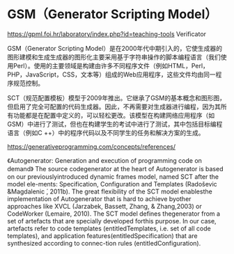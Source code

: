 # GSM（Generator Scripting Model）




https://gpml.foi.hr/laboratory/index.php?id=teaching-tools
Verificator

GSM（Generator Scripting Model）是在2000年代中期引入的，它使生成器的图形建模和生成生成器的图形化主要采用基于字符串操作的脚本编程语言（我们使用Perl）。使用的主要领域是构建由许多不同程序文件（例如HTML，Perl，PHP，JavaScript，CSS，文本等）组成的Web应用程序，这些文件均由同一程序规范控制。


SCT（规范配置模板）模型于2009年推出。它继承了GSM的基本概念和图形图，但启用了完全可配置的代码生成器。因此，不再需要对生成器进行编程，因为其所有功能都是在配置中定义的，可以轻松更改。该模型在构建网络应用程序（如GSM）中进行了测试，但也在构建学生的考试中进行了测试，其中包括目标编程语言（例如C ++）中的程序代码以及不同学生的任务和解决方案的生成。





https://generativeprogramming.com/concepts/references/


《Autogenerator: Generation and execution of programming code on demand》
The source codegenerator at the heart of Autogenerator is based on our previouslyintroduced dynamic frames model, named SCT after the model ele-ments: Specification, Configuration and Templates (Radoševic ́&Magdalenic ́, 2011b). The great flexibility of the SCT model enablesthe implementation of Autogenerator that is hard to achieve byother approaches like XVCL (Jarzabek, Bassett, Zhang, & Zhang,2003) or CodeWorker (Lemaire, 2010). The SCT model defines thegenerator from a set of artefacts that are specially developed forthis purpose. In our case, artefacts refer to code templates (entitledTemplates, i.e. set of all code templates), and application features(entitledSpecification) that are synthesized according to connec-tion rules (entitledConfiguration). 